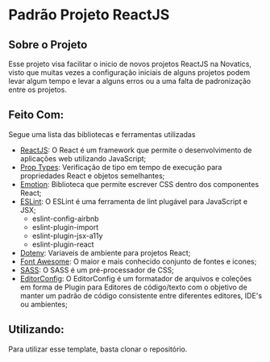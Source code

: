 # Padrão Projeto ReactJS

## Sobre o Projeto

Esse projeto visa facilitar o inicio de novos projetos ReactJS na Novatics, visto que muitas vezes a configuração iniciais de alguns projetos podem levar algum tempo e levar a alguns erros ou a uma falta de padronização entre os projetos.

## Feito Com:

Segue uma lista das bibliotecas e ferramentas utilizadas

* [ReactJS](https://reactjs.org/): O React é um framework que permite o desenvolvimento de aplicações web utilizando JavaScript;
* [Prop Types](https://reactjs.org/docs/typechecking-with-proptypes.html): Verificação de tipo em tempo de execução para propriedades React e objetos semelhantes;
* [Emotion](https://emotion.sh): Biblioteca que permite escrever CSS dentro dos componentes React;
* [ESLint](https://eslint.org/): O ESLint é uma ferramenta de lint plugável para JavaScript e JSX;
  * eslint-config-airbnb
  * eslint-plugin-import
  * eslint-plugin-jsx-a11y
  * eslint-plugin-react
* [Dotenv](https://github.com/motdotla/dotenv): Variaveis de ambiente para projetos React;
* [Font Awesome](https://fontawesome.com/): O maior e mais conhecido conjunto de fontes e icones;
* [SASS](https://sass-lang.com/): O SASS é um pré-processador de CSS;
* [EditorConfig](https://editorconfig.org/): O EditorConfig é um formatador de arquivos e coleções em forma de Plugin para Editores de código/texto com o objetivo de manter um padrão de código consistente entre diferentes editores, IDE's ou ambientes;

## Utilizando:

Para utilizar esse template, basta clonar o repositório.

